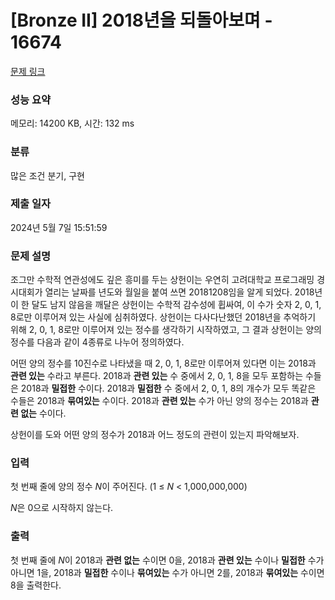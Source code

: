 # [Bronze II] 2018년을 되돌아보며 - 16674 

[문제 링크](https://www.acmicpc.net/problem/16674) 

### 성능 요약

메모리: 14200 KB, 시간: 132 ms

### 분류

많은 조건 분기, 구현

### 제출 일자

2024년 5월 7일 15:51:59

### 문제 설명

<p>조그만 수학적 연관성에도 깊은 흥미를 두는 상헌이는 우연히 고려대학교 프로그래밍 경시대회가 열리는 날짜를 년도와 월일을 붙여 쓰면 20181208임을 알게 되었다. 2018년이 한 달도 남지 않음을 깨달은 상헌이는 수학적 감수성에 휩싸여, 이 수가 숫자 2, 0, 1, 8로만 이루어져 있는 사실에 심취하였다. 상헌이는 다사다난했던 2018년을 추억하기 위해 2, 0, 1, 8로만 이루어져 있는 정수를 생각하기 시작하였고, 그 결과 상헌이는 양의 정수를 다음과 같이 4종류로 나누어 정의하였다.</p>

<p>어떤 양의 정수를 10진수로 나타냈을 때 2, 0, 1, 8로만 이루어져 있다면 이는 2018과 <strong>관련 있는</strong> 수라고 부른다. 2018과 <strong>관련 있는</strong> 수 중에서 2, 0, 1, 8을 모두 포함하는 수들은 2018과 <strong>밀접한</strong> 수이다. 2018과 <strong>밀접한</strong> 수 중에서 2, 0, 1, 8의 개수가 모두 똑같은 수들은 2018과 <strong>묶여있는</strong> 수이다. 2018과 <strong>관련 있는</strong> 수가 아닌 양의 정수는 2018과 <strong>관련 없는</strong> 수이다.</p>

<p>상헌이를 도와 어떤 양의 정수가 2018과 어느 정도의 관련이 있는지 파악해보자.</p>

### 입력 

 <p>첫 번째 줄에 양의 정수 <em>N</em>이 주어진다. (1 ≤ <em>N</em> < 1,000,000,000)</p>

<p><em>N</em>은 0으로 시작하지 않는다.</p>

### 출력 

 <p>첫 번째 줄에 <em>N</em>이 2018과 <strong>관련 없는</strong> 수이면 0을, 2018과 <strong>관련 있는</strong> 수이나 <strong>밀접한</strong> 수가 아니면 1을, 2018과 <strong>밀접한</strong> 수이나 <strong>묶여있는</strong> 수가 아니면 2를, 2018과 <strong>묶여있는</strong> 수이면 8을 출력한다.</p>

